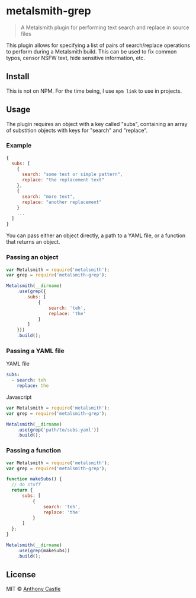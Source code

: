 # metalsmith-grep

> A Metalsmith plugin for performing text search and replace in source files

This plugin allows for specifying a list of pairs of search/replace operations
to perform during a Metalsmith build. This can be used to fix common typos,
censor NSFW text, hide sensitive information, etc.

## Install

This is not on NPM. For the time being, I use `npm link` to use in projects.

## Usage

The plugin requires an object with a key called "subs", containing an array of substition objects with keys for "search" and "replace".

### Example
```javascript
{
  subs: [
    {
      search: "some text or simple pattern",
      replace: "the replacement text"
    },
    {
      search: "more text",
      replace: "another replacement"
    }
    ...
  ]
}
```

You can pass either an object directly, a path to a YAML file, or a function that returns an object.

### Passing an object

```javascript
var Metalsmith = require('metalsmith');
var grep = require('metalsmith-grep');

Metalsmith(__dirname)
    .use(grep({
        subs: [
            {
                search: 'teh',
                replace: 'the'
            }
        ]
    }))
    .build();
```

### Passing a YAML file

YAML file
```yaml
subs:
  - search: teh
    replace: the
```

Javascript
```javascript
var Metalsmith = require('metalsmith');
var grep = require('metalsmith-grep');

Metalsmith(__dirname)
    .use(grep('path/to/subs.yaml'))
    .build();
```

### Passing a function

```javascript
var Metalsmith = require('metalsmith');
var grep = require('metalsmith-grep');

function makeSubs() {
  // do stuff
  return {
      subs: [
          {
              search: 'teh',
              replace: 'the'
          }
      ]
  };
}

Metalsmith(__dirname)
    .use(grep(makeSubs))
    .build();
```

## License

MIT © [Anthony Castle](http://github.com/mrajo)
